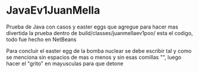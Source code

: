 # JavaEv1JuanMella
Prueba de Java con casos y easter eggs que agregue para hacer mas divertida la prueba
dentro de build/classes/juanmellaev1poo/ esta el codigo, todo fue hecho en NetBeans

Para concluir el easter egg de la bomba nuclear se debe escribir tal y como se menciona
sin espacios de mas o menos y sin esas comillas "", luego hacer el "grito" en mayusculas para que detone
